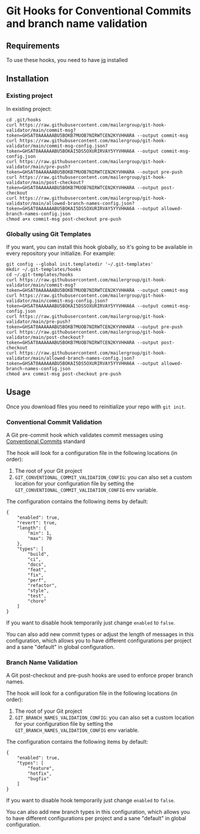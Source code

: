 # Git Hooks for Conventional Commits and branch name validation

## Requirements
To use these hooks, you need to have [jq](https://stedolan.github.io/jq/download/) installed

## Installation
### Existing project
In existing project:
```
cd .git/hooks
curl https://raw.githubusercontent.com/mailergroup/git-hook-validator/main/commit-msg?token=GHSAT0AAAAAABU5BOKB7MUOB7NIRWTCEN2KYVHHARA --output commit-msg
curl https://raw.githubusercontent.com/mailergroup/git-hook-validator/main/commit-msg-config.json?token=GHSAT0AAAAAABU5BOKAI5DS5OXURIRVAY5YYVHHA6A --output commit-msg-config.json
curl https://raw.githubusercontent.com/mailergroup/git-hook-validator/main/pre-push?token=GHSAT0AAAAAABU5BOKB7MUOB7NIRWTCEN2KYVHHARA --output pre-push
curl https://raw.githubusercontent.com/mailergroup/git-hook-validator/main/post-checkout?token=GHSAT0AAAAAABU5BOKB7MUOB7NIRWTCEN2KYVHHARA --output post-checkout
curl https://raw.githubusercontent.com/mailergroup/git-hook-validator/main/allowed-branch-names-config.json?token=GHSAT0AAAAAABU5BOKAI5DS5OXURIRVAY5YYVHHA6A --output allowed-branch-names-config.json
chmod a+x commit-msg post-checkout pre-push
```

### Globally using Git Templates
If you want, you can install this hook globally, so it's going to be available in every repository your initialize. For example:

```
git config --global init.templatedir '~/.git-templates'
mkdir ~/.git-templates/hooks
cd ~/.git-templates/hooks
curl https://raw.githubusercontent.com/mailergroup/git-hook-validator/main/commit-msg?token=GHSAT0AAAAAABU5BOKB7MUOB7NIRWTCEN2KYVHHARA --output commit-msg
curl https://raw.githubusercontent.com/mailergroup/git-hook-validator/main/commit-msg-config.json?token=GHSAT0AAAAAABU5BOKAI5DS5OXURIRVAY5YYVHHA6A --output commit-msg-config.json
curl https://raw.githubusercontent.com/mailergroup/git-hook-validator/main/pre-push?token=GHSAT0AAAAAABU5BOKB7MUOB7NIRWTCEN2KYVHHARA --output pre-push
curl https://raw.githubusercontent.com/mailergroup/git-hook-validator/main/post-checkout?token=GHSAT0AAAAAABU5BOKB7MUOB7NIRWTCEN2KYVHHARA --output post-checkout
curl https://raw.githubusercontent.com/mailergroup/git-hook-validator/main/allowed-branch-names-config.json?token=GHSAT0AAAAAABU5BOKAI5DS5OXURIRVAY5YYVHHA6A --output allowed-branch-names-config.json
chmod a+x commit-msg post-checkout pre-push
```

## Usage
Once you download files you need to reinitialize your repo with `git init`. 

### Conventional Commit Validation
A Git pre-commit hook which validates commit messages using [Conventional Commits](https://www.conventionalcommits.org/) standard

The hook will look for a configuration file in the following locations (in order):
1. The root of your Git project
2. `GIT_CONVENTIONAL_COMMIT_VALIDATION_CONFIG`: you can also set a custom location for your configuration file by setting the `GIT_CONVENTIONAL_COMMIT_VALIDATION_CONFIG` env variable.

The configuration contains the following items by default:
```
{
    "enabled": true,
    "revert": true,
    "length": {
        "min": 1,
        "max": 70
    },
    "types": [
        "build",
        "ci",
        "docs",
        "feat",
        "fix",
        "perf",
        "refactor",
        "style",
        "test",
        "chore"
    ]
}
```
If you want to disable hook temporarily just change `enabled` to `false`.

You can also add new commit types or adjust the length of messages in this configuration, which allows you to have different configurations per project and a sane "default" in global configuration.

### Branch Name Validation
A Git post-checkout and pre-push hooks are used to enforce proper branch names. 

The hook will look for a configuration file in the following locations (in order):
1. The root of your Git project
2. `GIT_BRANCH_NAMES_VALIDATION_CONFIG`: you can also set a custom location for your configuration file by setting the `GIT_BRANCH_NAMES_VALIDATION_CONFIG` env variable.

The configuration contains the following items by default:
```
{
    "enabled": true,
    "types": [
        "feature",
        "hotfix",
        "bugfix"
    ]
}
```
If you want to disable hook temporarily just change `enabled` to `false`.

You can also add new branch types in this configuration, which allows you to have different configurations per project and a sane "default" in global configuration.